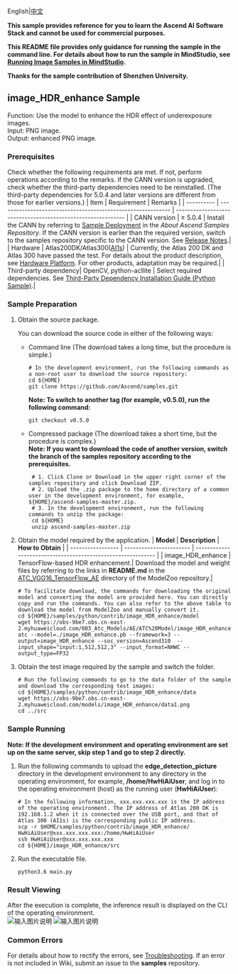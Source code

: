 English|[中文](README_CN.md)

**This sample provides reference for you to learn the Ascend AI Software Stack and cannot be used for commercial purposes.**

**This README file provides only guidance for running the sample in the command line. For details about how to run the sample in MindStudio, see [Running Image Samples in MindStudio](https://github.com/Ascend/samples/wikis/Running%20Image%20Samples%20in%20MindStudio?sort_id=3736297).**

**Thanks for the sample contribution of Shenzhen University.**

## image_HDR_enhance Sample

Function: Use the model to enhance the HDR effect of underexposure images.   
Input: PNG image.    
Output: enhanced PNG image.

### Prerequisites
Check whether the following requirements are met. If not, perform operations according to the remarks. If the CANN version is upgraded, check whether the third-party dependencies need to be reinstalled. (The third-party dependencies for 5.0.4 and later versions are different from those for earlier versions.)
| Item      | Requirement                                                        | Remarks                                                        |
| ---------- | ------------------------------------------------------------ | ------------------------------------------------------------ |
| CANN version  | ≥ 5.0.4                                                    | Install the CANN by referring to [Sample Deployment](https://github.com/Ascend/samples#%E5%AE%89%E8%A3%85) in the *About Ascend Samples Repository*. If the CANN version is earlier than the required version, switch to the samples repository specific to the CANN version. See [Release Notes](https://github.com/Ascend/samples/blob/master/README.md).|
| Hardware  | Atlas200DK/Atlas300([AI1s](https://support.huaweicloud.com/en-us/productdesc-ecs/ecs_01_0047.html#ecs_01_0047__section78423209366)) | Currently, the Atlas 200 DK and Atlas 300 have passed the test. For details about the product description, see [Hardware Platform](https://ascend.huawei.com/en/#/hardware/product). For other products, adaptation may be required.|
| Third-party dependency| OpenCV, python-acllite                                      | Select required dependencies. See [Third-Party Dependency Installation Guide (Python Sample)](https://gitee.com/ascend/samples/tree/master/python/environment).|

### Sample Preparation

1. Obtain the source package.

   You can download the source code in either of the following ways:  
    - Command line (The download takes a long time, but the procedure is simple.)
       ```    
       # In the development environment, run the following commands as a non-root user to download the source repository:   
       cd ${HOME}     
       git clone https://github.com/Ascend/samples.git
       ```
       **Note: To switch to another tag (for example, v0.5.0), run the following command:**
       ```
       git checkout v0.5.0
       ```
    - Compressed package (The download takes a short time, but the procedure is complex.)  
       **Note: If you want to download the code of another version, switch the branch of the samples repository according to the prerequisites.**  
       ``` 
        # 1. Click Clone or Download in the upper right corner of the samples repository and click Download ZIP.   
        # 2. Upload the .zip package to the home directory of a common user in the development environment, for example, ${HOME}/ascend-samples-master.zip.    
        # 3. In the development environment, run the following commands to unzip the package:    
        cd ${HOME}    
        unzip ascend-samples-master.zip
       ```

2. Obtain the model required by the application.
    | **Model**     | **Description**           | **How to Obtain**                                            |
    | ----------------- | ----------------------- | ------------------------------------------------------------ |
    | image_HDR_enhance | TensorFlow-based HDR enhancement.| Download the model and weight files by referring to the links in **README.md** in the [ATC_VGG16_TensorFlow_AE](https://github.com/Ascend/ModelZoo-TensorFlow/tree/master/TensorFlow/contrib/cv/image_HDR_enhance/ATC_VGG16_TensorFlow_AE) directory of the ModelZoo repository.|
    ```
    # To facilitate download, the commands for downloading the original model and converting the model are provided here. You can directly copy and run the commands. You can also refer to the above table to download the model from ModelZoo and manually convert it.    
    cd ${HOME}/samples/python/contrib/image_HDR_enhance/model    
    wget https://obs-9be7.obs.cn-east-2.myhuaweicloud.com/003_Atc_Models/AE/ATC%20Model/image_HDR_enhance/image_HDR_enhance.pb   
    atc --model=./image_HDR_enhance.pb --framework=3 --output=image_HDR_enhance --soc_version=Ascend310  --input_shape="input:1,512,512,3" --input_format=NHWC --output_type=FP32
    ```
3. Obtain the test image required by the sample and switch the folder.
    ```
    # Run the following commands to go to the data folder of the sample and download the corresponding test images:
    cd ${HOME}/samples/python/contrib/image_HDR_enhance/data
    wget https://obs-9be7.obs.cn-east-2.myhuaweicloud.com/models/image_HDR_enhance/data1.png
    cd ../src
    ```

### Sample Running
**Note: If the development environment and operating environment are set up on the same server, skip step 1 and go to step 2 directly.**   
1. Run the following commands to upload the **edge_detection_picture** directory in the development environment to any directory in the operating environment, for example, **/home/HwHiAiUser**, and log in to the operating environment (host) as the running user (**HwHiAiUser**):
    ```
    # In the following information, xxx.xxx.xxx.xxx is the IP address of the operating environment. The IP address of Atlas 200 DK is 192.168.1.2 when it is connected over the USB port, and that of Atlas 300 (AI1s) is the corresponding public IP address.
    scp -r $HOME/samples/python/contrib/image_HDR_enhance/  HwHiAiUser@xxx.xxx.xxx.xxx:/home/HwHiAiUser
    ssh HwHiAiUser@xxx.xxx.xxx.xxx
    cd ${HOME}/image_HDR_enhance/src    
    ```
2. Run the executable file.
    ```
    python3.6 main.py
    ```

### Result Viewing
After the execution is complete, the inference result is displayed on the CLI of the operating environment.    
![输入图片说明](https://images.gitee.com/uploads/images/2021/1109/150638_2d471e4b_5400693.png "屏幕截图.png")
![输入图片说明](https://images.gitee.com/uploads/images/2021/1109/150627_b2f8f08e_5400693.png "屏幕截图.png")

### Common Errors
For details about how to rectify the errors, see [Troubleshooting](https://github.com/Ascend/samples/wikis/%E5%B8%B8%E8%A7%81%E9%97%AE%E9%A2%98%E5%AE%9A%E4%BD%8D/%E4%BB%8B%E7%BB%8D). If an error is not included in Wiki, submit an issue to the **samples** repository.
